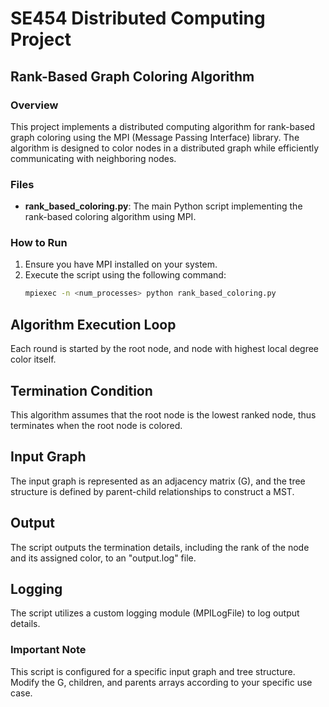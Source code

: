 # SE454 Distributed Computing Project

## Rank-Based Graph Coloring Algorithm

### Overview

This project implements a distributed computing algorithm for rank-based graph coloring using the MPI (Message Passing Interface) library. The algorithm is designed to color nodes in a distributed graph while efficiently communicating with neighboring nodes.

### Files

- **rank_based_coloring.py**: The main Python script implementing the rank-based coloring algorithm using MPI.

### How to Run

1. Ensure you have MPI installed on your system.
2. Execute the script using the following command:
   ```bash
   mpiexec -n <num_processes> python rank_based_coloring.py

## Algorithm Execution Loop
Each round is started by the root node, and node with highest local degree color itself.

## Termination Condition
This algorithm assumes that the root node is the lowest ranked node, thus terminates when the root node is colored.

## Input Graph
The input graph is represented as an adjacency matrix (G), and the tree structure is defined by parent-child relationships to construct a MST.

## Output
The script outputs the termination details, including the rank of the node and its assigned color, to an "output.log" file.

## Logging
The script utilizes a custom logging module (MPILogFile) to log output details.

### Important Note
This script is configured for a specific input graph and tree structure. Modify the G, children, and parents arrays according to your specific use case.
